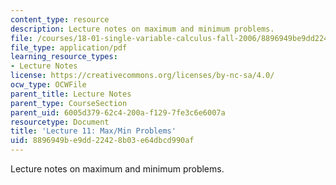 ```yaml
---
content_type: resource
description: Lecture notes on maximum and minimum problems.
file: /courses/18-01-single-variable-calculus-fall-2006/8896949be9dd22428b03e64dbcd990af_lec11.pdf
file_type: application/pdf
learning_resource_types:
- Lecture Notes
license: https://creativecommons.org/licenses/by-nc-sa/4.0/
ocw_type: OCWFile
parent_title: Lecture Notes
parent_type: CourseSection
parent_uid: 6005d379-62c4-200a-f129-7fe3c6e6007a
resourcetype: Document
title: 'Lecture 11: Max/Min Problems'
uid: 8896949b-e9dd-2242-8b03-e64dbcd990af
---
```

Lecture notes on maximum and minimum problems.